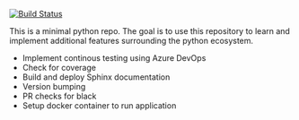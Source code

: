 [![Build Status](https://dev.azure.com/mathurk1/az-devops-repo/_apis/build/status/mathurk1.az-devops-repo?branchName=master)](https://dev.azure.com/mathurk1/az-devops-repo/_build/latest?definitionId=2&branchName=master)

This is a minimal python repo. The goal is to use this repository to learn and implement additional features surrounding the python ecosystem.

- Implement continous testing using Azure DevOps
- Check for coverage
- Build and deploy Sphinx documentation
- Version bumping
- PR checks for black
- Setup docker container to run application

